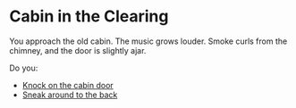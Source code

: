 # Cabin in the Clearing

You approach the old cabin. The music grows louder. Smoke curls from the chimney, and the door is slightly ajar.

Do you:
- [Knock on the cabin door](knock_door.md)
- [Sneak around to the back](sneak_around.md)